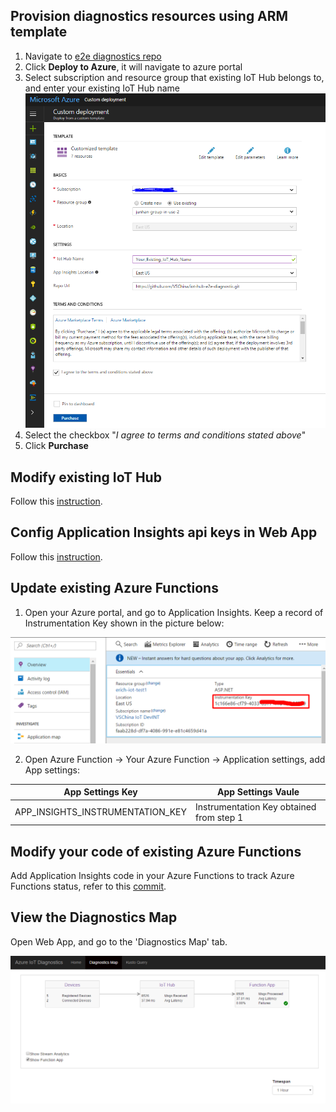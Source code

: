 ## Provision diagnostics resources using ARM template

1. Navigate to [e2e diagnostics repo](https://github.com/VSChina/iot-hub-e2e-diagnostic/tree/devkit_shakeshake)
2. Click **Deploy to Azure**, it will navigate to azure portal
3. Select subscription and resource group that existing IoT Hub belongs to, and enter your existing IoT Hub name
![](images/Provision.png)
5. Select the checkbox "*I agree to terms and conditions stated above*"
6. Click **Purchase**

## Modify existing IoT Hub

Follow this [instruction](https://github.com/VSChina/iot-hub-e2e-diagnostic/blob/tutorial/Guide%20to%20Update%20Existing%20IoT%20Hub%20and%20ASA/Guide%20to%20Update%20Existing%20IoT%20Hub%20and%20SAS.md#modifying-existing-iot-hub).

## Config Application Insights api keys in Web App

Follow this [instruction](https://github.com/VSChina/iot-hub-e2e-diagnostic/blob/tutorial/NetNew_How%20to%20Config%20Application%20Insights%20in%20Web%20APP/Guide%20to%20Config%20Application%20Insights%20Keys%20in%20Web%20APP.md).

## Update existing Azure Functions

1. Open your Azure portal, and go to Application Insights. Keep a record of Instrumentation Key shown in the picture below:

![Application Insights Portal](images/applicationInsights.png)

2. Open Azure Function -> Your Azure Function -> Application settings, add App settings:

|         App Settings Key         |                 App Settings Vaule                  |
|----------------------------------|-----------------------------------------------------|
| APP_INSIGHTS_INSTRUMENTATION_KEY | Instrumentation Key obtained from step 1   |

## Modify your code of existing Azure Functions

Add Application Insights code in your Azure Functions to track Azure Functions status, refer to this [commit](https://github.com/VSChina/iot-hub-e2e-diagnostic/commit/17156f2bbef786a8a83e98d16e397758d57b14b3).

## View the Diagnostics Map

Open Web App, and go to the 'Diagnostics Map' tab.

![](images/DiagnosticsMap.png)